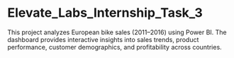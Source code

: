 # Elevate_Labs_Internship_Task_3
This project analyzes European bike sales (2011–2016) using Power BI. The dashboard provides interactive insights into sales trends, product performance, customer demographics, and profitability across countries.
